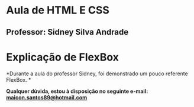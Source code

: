 # Aula de HTML E CSS

## Professor: Sidney Silva Andrade

# Explicação de FlexBox

*Durante a aula do professor Sidney, foi demonstrado um pouco referente FlexBox. *  

**Qualquer dúvida, estou à disposição no seguinte e-mail: maicon.santos89@hotmail.com**
